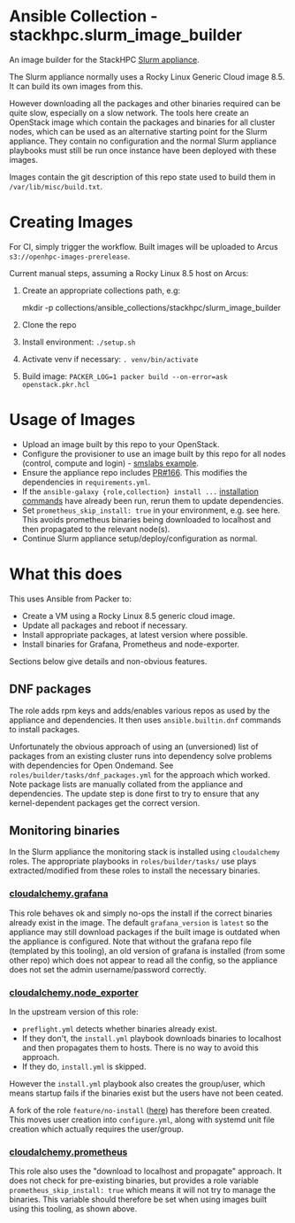 # Ansible Collection - stackhpc.slurm_image_builder

An image builder for the StackHPC [Slurm appliance](https://github.com/stackhpc/ansible-slurm-appliance/).

The Slurm appliance normally uses a Rocky Linux Generic Cloud image 8.5. It can build its own images from this.

However downloading all the packages and other binaries required can be quite slow, especially on a slow network. The tools here create an OpenStack image which contain the packages and binaries for all cluster nodes, which can be used as an alternative starting point for the Slurm appliance. They contain no configuration and the normal Slurm appliance playbooks must still be run once instance have been deployed with these images.

Images contain the git description of this repo state used to build them in `/var/lib/misc/build.txt`.

# Creating Images

For CI, simply trigger the workflow. Built images will be uploaded to Arcus `s3://openhpc-images-prerelease`.

Current manual steps, assuming a Rocky Linux 8.5 host on Arcus:

1. Create an appropriate collections path, e.g:

    mkdir -p collections/ansible_collections/stackhpc/slurm_image_builder

1. Clone the repo
1. Install environment: `./setup.sh`
1. Activate venv if necessary: `. venv/bin/activate`
1. Build image: `PACKER_LOG=1 packer build --on-error=ask openstack.pkr.hcl`

# Usage of Images

- Upload an image built by this repo to your OpenStack.
- Configure the provisioner to use an image built by this repo for all nodes (control, compute and login) - [smslabs example](https://github.com/stackhpc/ansible-slurm-appliance/commit/cc362e573f07829bcd6eb6475667cbf4ba26b58d).
- Ensure the appliance repo includes [PR#166](https://github.com/stackhpc/ansible-slurm-appliance/pull/166). This modifies the dependencies in `requirements.yml`.
- If the `ansible-galaxy {role,collection} install ...` [installation commands](https://github.com/stackhpc/ansible-slurm-appliance/#installation-on-deployment-host) have already been run, rerun them to update dependencies.
- Set `prometheus_skip_install: true` in your environment, e.g. see here. This avoids prometheus binaries being downloaded to localhost and then propagated to the relevant node(s).
- Continue Slurm appliance setup/deploy/configuration as normal.

# What this does
This uses Ansible from Packer to:
- Create a VM using a Rocky Linux 8.5 generic cloud image.
- Update all packages and reboot if necessary.
- Install appropriate packages, at latest version where possible.
- Install binaries for Grafana, Prometheus and node-exporter.

Sections below give details and non-obvious features.

## DNF packages

The role adds rpm keys and adds/enables various repos as used by the appliance and dependencies. It then uses `ansible.builtin.dnf` commands to install packages.

Unfortunately the obvious approach of using an (unversioned) list of packages from an existing cluster runs into dependency solve problems with dependencies for Open Ondemand. See `roles/builder/tasks/dnf_packages.yml` for the approach which worked. Note package lists are manually collated from the appliance and dependencies. The update step is done first to try to ensure that any kernel-dependent packages get the correct version.

## Monitoring binaries
In the Slurm appliance the monitoring stack is installed using `cloudalchemy` roles. The appropriate playbooks in `roles/builder/tasks/` use plays extracted/modified from these roles to install the necessary binaries.

### [cloudalchemy.grafana](https://github.com/cloudalchemy/ansible-grafana)

This role behaves ok and simply no-ops the install if the correct binaries already exist in the image. The default `grafana_version` is `latest` so the appliance may still download packages if the built image is outdated when the appliance is configured. Note that without the grafana repo file (templated by this tooling), an old version of grafana is installed (from some other repo) which does not appear to read all the config, so the appliance does not set the admin username/password correctly.

### [cloudalchemy.node_exporter](https://github.com/cloudalchemy/ansible-node-exporter)

In the upstream version of this role:
- `preflight.yml` detects whether binaries already exist.
- If they don't, the `install.yml` playbook downloads binaries to localhost and then propagates them to hosts. There is no way to avoid this approach.
- If they do, `install.yml` is skipped.

However the `install.yml` playbook also creates the group/user, which means startup fails if the binaries exist but the users have not been ceated.

A fork of the role `feature/no-install` ([here](https://github.com/stackhpc/ansible-node-exporter/tree/feature/no-install)) has therefore been created. This moves user creation into `configure.yml`, along with systemd unit file creation which actually requires the user/group.

### [cloudalchemy.prometheus](https://github.com/cloudalchemy/ansible-prometheus)

This role also uses the "download to localhost and propagate" approach. It does not check for pre-existing binaries, but provides a role variable `prometheus_skip_install: true` which means it will not try to manage the binaries. This variable should therefore be set when using images built using this tooling, as shown above.
